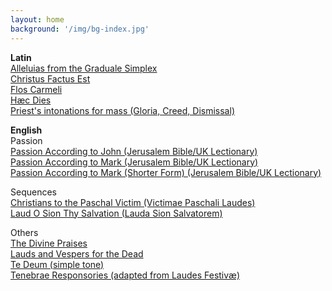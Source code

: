 ```yaml
---
layout: home 
background: '/img/bg-index.jpg' 
---
```

**Latin**  
[Alleluias from the Graduale Simplex](/pdf/Alleluias-from-the-Graduale-Simplex.pdf)  
[Christus Factus Est](/pdf/christus-factus-est.pdf)  
[Flos Carmeli](/pdf/flos-carmeli.pdf)  
[Hæc Dies](/pdf/haec-dies.pdf)  
[Priest's intonations for mass (Gloria, Creed, Dismissal)](/pdf/intonations.pdf)  

**English**  
Passion  
[Passion According to John (Jerusalem Bible/UK Lectionary)](/pdf/passion-john.pdf)  
[Passion According to Mark (Jerusalem Bible/UK Lectionary)](/pdf/passion-mark.pdf)  
[Passion According to Mark (Shorter Form) (Jerusalem Bible/UK Lectionary)](/pdf/passion-mark-shorter.pdf)  

Sequences  
[Christians to the Paschal Victim (Victimae Paschali Laudes)](/pdf/christians-to-the-paschal-victim.pdf)  
[Laud O Sion Thy Salvation (Lauda Sion Salvatorem)](/pdf/laud-o-sion.pdf)  

Others  
[The Divine Praises](/pdf/the-divine-praises.pdf)  
[Lauds and Vespers for the Dead](/pdf/office-for-the-dead.pdf)  
[Te Deum (simple tone)](/pdf/te-deum.pdf)  
[Tenebrae Responsories (adapted from Laudes Festivæ)](/pdf/tenebrae.pdf)  
